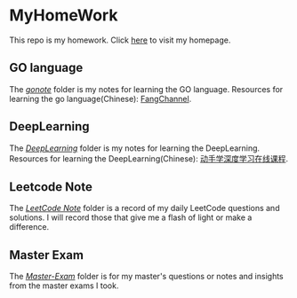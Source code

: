 # MyHomeWork
This repo is my homework.
Click [here](https://inusturbo.github.io) to visit my homepage.

## GO language
The *[gonote](./gonote)* folder is my notes for learning the GO language.
Resources for learning the go language(Chinese): [FangChannel](https://www.bilibili.com/video/BV1s341147US).

## DeepLearning
The *[DeepLearning](./DL-LearningWithLiMu)* folder is my notes for learning the DeepLearning.
Resources for learning the DeepLearning(Chinese): [动手学深度学习在线课程](https://courses.d2l.ai/zh-v2/).

## Leetcode Note

The *[LeetCode Note](./LeetCode)* folder is a record of my daily LeetCode questions and solutions. I will record those that give me a flash of light or make a difference.

## Master Exam

The *[Master-Exam](./Master-Exam)* folder is for my master's questions or notes and insights from the master exams I took.


